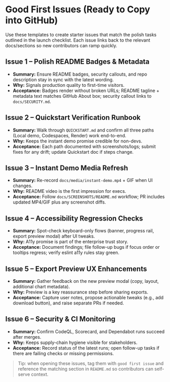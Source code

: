 # Good First Issues (Ready to Copy into GitHub)

Use these templates to create starter issues that match the polish tasks outlined in the launch checklist. Each issue links back to the relevant docs/sections so new contributors can ramp quickly.

## Issue 1 – Polish README Badges & Metadata
- **Summary:** Ensure README badges, security callouts, and repo description stay in sync with the latest wording.
- **Why:** Signals production quality to first-time visitors.
- **Acceptance:** Badges render without broken URLs; README tagline + metadata text matches GitHub About box; security callout links to `docs/SECURITY.md`.

## Issue 2 – Quickstart Verification Runbook
- **Summary:** Walk through `QUICKSTART.md` and confirm all three paths (Local demo, Codespaces, Render) work end-to-end.
- **Why:** Keeps the instant demo promise credible for non-devs.
- **Acceptance:** Each path documented with screenshots/logs; submit fixes for any drift; update Quickstart doc if steps change.

## Issue 3 – Instant Demo Media Refresh
- **Summary:** Re-record `docs/media/instant-demo.mp4` + GIF when UI changes.
- **Why:** README video is the first impression for execs.
- **Acceptance:** Follow `docs/SCREENSHOTS/README.md` workflow; PR includes updated MP4/GIF plus any screenshot diffs.

## Issue 4 – Accessibility Regression Checks
- **Summary:** Spot-check keyboard-only flows (banner, progress rail, export preview modal) after UI tweaks.
- **Why:** A11y promise is part of the enterprise trust story.
- **Acceptance:** Document findings; file follow-up bugs if focus order or tooltips regress; verify eslint a11y rules stay green.

## Issue 5 – Export Preview UX Enhancements
- **Summary:** Gather feedback on the new preview modal (copy, layout, additional chart metadata).
- **Why:** Preview is a key reassurance step before sharing exports.
- **Acceptance:** Capture user notes, propose actionable tweaks (e.g., add download button), and raise separate PRs if needed.

## Issue 6 – Security & CI Monitoring
- **Summary:** Confirm CodeQL, Scorecard, and Dependabot runs succeed after merges.
- **Why:** Keeps supply-chain hygiene visible for stakeholders.
- **Acceptance:** Record status of the latest runs; open follow-up tasks if there are failing checks or missing permissions.

> Tip: when opening these issues, tag them with `good first issue` and reference the matching section in `README.md` so contributors can self-serve context.
